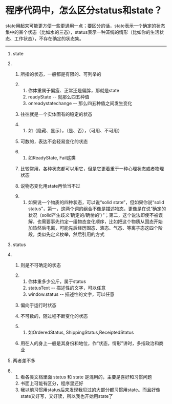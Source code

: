 # 程序代码中，怎么区分status和state？

state用起来可能更方便一些更通用一点；要区分的话，state表示一个确定的状态集中的某个状态（比如水的三态），status表示一种笼统的情形（比如你的生活状态、工作状态），不存在确定的状态集。

------

1. state

2. 1. 所指的状态，一般都是有限的、可列举的

   2. 1. 你体重属于偏瘦、正常还是偏胖，那就是state
      2. readyState -- 就那么四五种值
      3. onreadystatechange -- 那么四五种值之间发生变化

   3. 往往就是一个实体固有的稳定的状态

   4. 1. 如（隐藏、显示），（是、否），（可用、不可用）

   5. 可数的，表达不会轻易变化的状态

   6. 1. 如ReadyState, Fail这类

   7. 比较常用，各种状态都可以用它，但是它更着重于一种心理状态或者物理状态

   8. 说物态变化用state再恰当不过

   9. 1. 如果说一个物质的四种状态，可以说“solid state”，但如果你说“solid status”，第一，这两个词的组合不像是描述物态，更像是在说“确定的状况（solid产生歧义‘确定的/确凿的’）”；第二，这个说法即使不被误解，也需要事先约定一组物态变化顺序，比如把这个物质从固态开始加热然后电离，可能先后经历固态、液态、气态、等离子态这四个阶段。类似先定义枚举，然后引用的方式

3. status

4. 1. 则是不可确定的状态

   2. 1. 你体重多少公斤，属于status
      2. statusText -- 描述性的文字，可以任意
      3. window.status -- 描述性的文字，可以任意

   3. 偏向于运行时状态

   4. 不可数的，随过程不断变化的状态

   5. 1. 如OrderedStatus, ShippingStatus,ReceiptedStatus

   6. 用在人的身上一般是其身份和地位，作“状态，情形”讲时，多指政治和商业

5. 两者差不多

6. 1. 看各类文档里面 status 和 state 是混用的，主要是喜好和习惯问题
   2. 书面上可能有区分，程序里还好
   3. 我以前习惯用status后来发现我见过的大部分都习惯用state。而且好像state又好写，又好读，所以我也开始用state了
